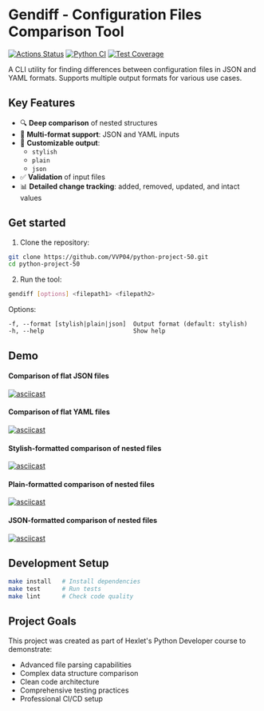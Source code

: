 # Gendiff - Configuration Files Comparison Tool

[![Actions Status](https://github.com/VVP04/python-project-50/actions/workflows/hexlet-check.yml/badge.svg)](https://github.com/VVP04/python-project-50/actions)
[![Python CI](https://github.com/VVP04/python-project-50/actions/workflows/main.yml/badge.svg)](https://github.com/VVP04/python-project-50/actions/workflows/main.yml)
[![Test Coverage](https://api.codeclimate.com/v1/badges/963673bcabea6734e24a/test_coverage.svg)](https://codeclimate.com/github/VVP04/python-project-50/test_coverage)

A CLI utility for finding differences between configuration files in JSON and YAML formats. Supports multiple output formats for various use cases.

## Key Features

- 🔍 **Deep comparison** of nested structures
- 📁 **Multi-format support**: JSON and YAML inputs
- 🎨 **Customizable output**:
  - `stylish`
  - `plain`
  - `json`
- ✅ **Validation** of input files
- 📊 **Detailed change tracking**: added, removed, updated, and intact values

## Get started

1. Clone the repository:
```bash
git clone https://github.com/VVP04/python-project-50.git
cd python-project-50
```

2. Run the tool:
```bash
gendiff [options] <filepath1> <filepath2>
```

Options:
```
-f, --format [stylish|plain|json]  Output format (default: stylish)
-h, --help                         Show help
```

## Demo

#### Comparison of flat JSON files
[![asciicast](https://asciinema.org/a/708426.svg)](https://asciinema.org/a/708426)

#### Comparison of flat YAML files
[![asciicast](https://asciinema.org/a/709193.svg)](https://asciinema.org/a/709193)

#### Stylish-formatted comparison of nested files
[![asciicast](https://asciinema.org/a/710981.svg)](https://asciinema.org/a/710981)

#### Plain-formatted comparison of nested files
[![asciicast](https://asciinema.org/a/711171.svg)](https://asciinema.org/a/711171)

#### JSON-formatted comparison of nested files
[![asciicast](https://asciinema.org/a/711195.svg)](https://asciinema.org/a/711195)

## Development Setup

```bash
make install   # Install dependencies
make test      # Run tests
make lint      # Check code quality
```

## Project Goals

This project was created as part of Hexlet's Python Developer course to demonstrate:
- Advanced file parsing capabilities
- Complex data structure comparison
- Clean code architecture
- Comprehensive testing practices
- Professional CI/CD setup